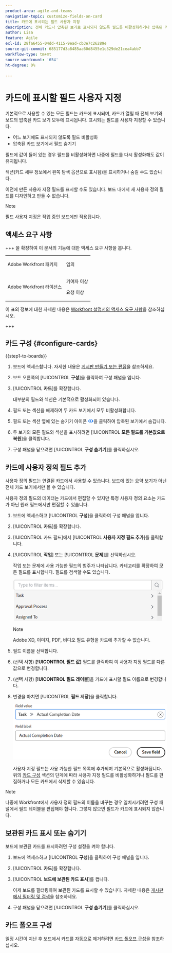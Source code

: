 ```yaml
---
product-area: agile-and-teams
navigation-topic: customize-fields-on-card
title: 카드에 표시되는 필드 사용자 지정
description: 전체 카드나 압축된 보기로 표시되지 않도록 필드를 비활성화하거나 압축된 카드 보기에서 필드를 숨겨서 카드에 표시되는 필드를 사용자 정의할 수 있습니다.
author: Lisa
feature: Agile
exl-id: 28fa6455-04dd-4115-9ead-cb3e7c26289e
source-git-commit: 685177d3a8485aa60d8455e1c329de21cea4abb7
workflow-type: tm+mt
source-wordcount: '654'
ht-degree: 0%

---
```


# 카드에 표시할 필드 사용자 지정

기본적으로 사용할 수 있는 모든 필드는 카드에 표시되며, 카드가 열릴 때 전체 보기와 보드의 압축된 카드 보기 모두에 표시됩니다. 표시되는 필드를 사용자 지정할 수 있습니다.

* 어느 보기에도 표시되지 않도록 필드 비활성화
* 압축된 카드 보기에서 필드 숨기기

필드에 값이 들어 있는 경우 필드를 비활성화하면 나중에 필드를 다시 활성화해도 값이 유지됩니다.

섹션(카드 세부 정보에서 왼쪽 탐색 옵션으로 표시됨)을 표시하거나 숨길 수도 있습니다.

이전에 만든 사용자 지정 필드를 표시할 수도 있습니다. 보드 내에서 새 사용자 정의 필드를 디자인하고 만들 수 없습니다.

>[!NOTE]
>
>필드 사용자 지정은 작업 중인 보드에만 적용됩니다.

## 액세스 요구 사항

+++ 을 확장하여 이 문서의 기능에 대한 액세스 요구 사항을 봅니다.

<table style="table-layout:auto"> 
 <col> 
 <col> 
 <tbody> 
  <tr> 
   <td role="rowheader">Adobe Workfront 패키지</td> 
   <td> <p>임의</p> </td> 
  </tr> 
  <tr> 
   <td role="rowheader">Adobe Workfront 라이선스</td> 
   <td> 
   <p>기여자 이상</p> 
   <p>요청 이상</p>
   </td> 
  </tr> 
 </tbody> 
</table>

이 표의 정보에 대한 자세한 내용은 [Workfront 설명서의 액세스 요구 사항](/help/quicksilver/administration-and-setup/add-users/access-levels-and-object-permissions/access-level-requirements-in-documentation.md)을 참조하십시오.

+++

## 카드 구성 {#configure-cards}

{{step1-to-boards}}

1. 보드에 액세스합니다. 자세한 내용은 [게시판 만들기 또는 편집](../../agile/get-started-with-boards/create-edit-board.md)을 참조하세요.
1. 보드 오른쪽의 [!UICONTROL **구성**]&#x200B;을 클릭하여 구성 패널을 엽니다.
1. [!UICONTROL **카드**]&#x200B;를 확장합니다.

   대부분의 필드와 섹션은 기본적으로 활성화되어 있습니다.

1. 필드 또는 섹션을 해제하여 두 카드 보기에서 모두 비활성화합니다.
1. 필드 또는 섹션 옆에 있는 숨기기 아이콘 ![숨기기 아이콘](assets/eye-hide-icon.png)을 클릭하여 압축된 보기에서 숨깁니다.
1. 두 보기의 모든 필드와 섹션을 표시하려면 [!UICONTROL **모든 필드를 기본값으로 복원**]&#x200B;을 클릭합니다.
1. 구성 패널을 닫으려면 [!UICONTROL **구성 숨기기**]&#x200B;를 클릭하십시오.

## 카드에 사용자 정의 필드 추가

사용자 정의 필드는 연결된 카드에서 사용할 수 있습니다. 보드에 있는 요약 보기가 아닌 전체 카드 보기에서만 볼 수 있습니다.

사용자 정의 필드의 데이터는 카드에서 편집할 수 있지만 특정 사용자 정의 요소는 카드가 아닌 원래 필드에서만 편집할 수 있습니다.

1. 보드에 액세스하고 [!UICONTROL **구성**]&#x200B;을 클릭하여 구성 패널을 엽니다.
1. [!UICONTROL **카드**]&#x200B;를 확장합니다.
1. [!UICONTROL 카드 필드]에서 [!UICONTROL **사용자 지정 필드 추가**]&#x200B;를 클릭합니다.
1. [!UICONTROL **작업**] 또는 [!UICONTROL **문제**]&#x200B;를 선택하십시오.

   작업 또는 문제에 사용 가능한 필드의 범주가 나타납니다. 카테고리를 확장하여 모든 필드를 표시합니다. 필드를 검색할 수도 있습니다.

   ![사용자 지정 필드 검색](assets/boards-search-for-custom-field.png)

   >[!NOTE]
   >
   >Adobe XD, 이미지, PDF, 비디오 필드 유형을 카드에 추가할 수 없습니다.

1. 필드 이름을 선택합니다.
1. (선택 사항) **[!UICONTROL 필드 값]** 필드를 클릭하여 이 사용자 지정 필드를 다른 값으로 변경합니다.
1. (선택 사항) **[!UICONTROL 필드 레이블]**&#x200B;을 카드에 표시할 필드 이름으로 변경합니다.
1. 변경을 마치면 [!UICONTROL **필드 저장**]&#x200B;을 클릭합니다.

   ![사용자 지정 필드 값 및 레이블](assets/save-custom-field-value-label.png)

   사용자 지정 필드는 사용 가능한 필드 목록에 추가되며 기본적으로 활성화됩니다. 위의 [카드 구성](customize-fields-on-card.md#configure-cards) 섹션의 단계에 따라 사용자 지정 필드를 비활성화하거나 필드를 편집하거나 모든 카드에서 삭제할 수 있습니다.

>[!NOTE]
>
>나중에 Workfront에서 사용자 정의 필드의 이름을 바꾸는 경우 일치시키려면 구성 패널에서 필드 레이블을 편집해야 합니다. 그렇지 않으면 필드가 카드에 표시되지 않습니다.

## 보관된 카드 표시 또는 숨기기

보드에 보관된 카드를 표시하려면 구성 설정을 켜야 합니다.

1. 보드에 액세스하고 [!UICONTROL **구성**]&#x200B;을 클릭하여 구성 패널을 엽니다.
1. [!UICONTROL **카드**]&#x200B;를 확장합니다.
1. [!UICONTROL **보드에 보관된 카드 표시**]&#x200B;를 켭니다.

   이제 보드를 필터링하여 보관된 카드를 표시할 수 있습니다. 자세한 내용은 [게시판에서 필터링 및 검색](/help/quicksilver/agile/get-started-with-boards/filter-search-in-board.md)을 참조하세요.

1. 구성 패널을 닫으려면 [!UICONTROL **구성 숨기기**]&#x200B;를 클릭하십시오.

## 카드 폴오프 구성

일정 시간이 지난 후 보드에서 카드를 자동으로 제거하려면 [카드 폴오프 구성](/help/quicksilver/agile/use-boards-agile-planning-tools/configure-card-falloff.md)을 참조하십시오.
